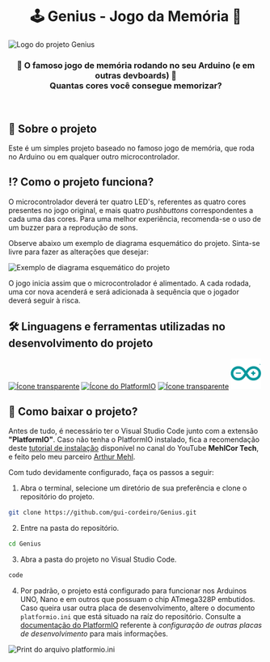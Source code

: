 

<h1 align="center">🕹️ Genius - Jogo da Memória 🧠</h1>
<img src="https://github.com/gui-cordeiro/Genius/assets/83349463/a500d03e-9269-4b86-a7f8-bfee74c54520" alt="Logo do projeto Genius"/>
<h3 align="center">🧩 O famoso jogo de memória rodando no seu Arduino (e em outras devboards) 🧩<br> Quantas cores você consegue memorizar?</h3>
<br>

## 📕 Sobre o projeto
Este é um simples projeto baseado no famoso jogo de memória, que roda no Arduino ou em qualquer outro microcontrolador.

## ⁉️ Como o projeto funciona?
<p>O microcontrolador deverá ter quatro LED's, referentes as quatro cores presentes no jogo original, e mais quatro <em>pushbuttons</em> correspondentes a cada uma das cores. Para uma melhor experiência, recomenda-se o uso de um buzzer para a reprodução de sons.</p>
<p>Observe abaixo um exemplo de diagrama esquemático do projeto. Sinta-se livre para fazer as alterações que desejar: </p>
<img alt="Exemplo de diagrama esquemático do projeto" width="55%" src="https://github.com/gui-cordeiro/Genius/assets/83349463/c0f79ea6-8175-4b75-af34-75ecf96c55cd.png"/>

O jogo inicia assim que o microcontrolador é alimentado. A cada rodada, uma cor nova acenderá e será adicionada à sequência que o jogador deverá seguir à risca.

## 🛠️ Linguagens e ferramentas utilizadas no desenvolvimento do projeto
<a href="#"><img alt="Ícone transparente" width="10em" height="20em" src="https://user-images.githubusercontent.com/83349463/151667763-eed1f9e2-ff23-462e-be41-a6046ad8434a.png"/></a>
<a href="https://platformio.org/"><img alt="Ícone do PlatformIO" width="60em" src="https://github.com/gui-cordeiro/ProjetoCafe-IoT/assets/83349463/0bc1ed91-5989-49aa-8849-cb53f44925a5"/></a>
<a href="#"><img alt="Ícone transparente" width="10em" height="20em" src="https://user-images.githubusercontent.com/83349463/151667763-eed1f9e2-ff23-462e-be41-a6046ad8434a.png"/></a>
<a href="https://www.arduino.cc/reference/pt/"><img alt="Ícone do Arduino" width="60em" src="https://github.com/devicons/devicon/blob/master/icons/arduino/arduino-original.svg"/></a>

## 🤝 Como baixar o projeto?
Antes de tudo, é necessário ter o Visual Studio Code junto com a extensão **"PlatformIO"**. Caso não tenha o PlatformIO instalado, fica a recomendação deste [tutorial de instalação](https://youtu.be/OwJOfN30NuQ) disponível no canal do YouTube **MehlCor Tech**, e feito pelo meu parceiro [Arthur Mehl](https://github.com/artmehl).

Com tudo devidamente configurado, faça os passos a seguir:

1) Abra o terminal, selecione um diretório de sua preferência e clone o repositório do projeto.
````bash
git clone https://github.com/gui-cordeiro/Genius.git
````

2) Entre na pasta do repositório.
````bash
cd Genius
````
3) Abra a pasta do projeto no Visual Studio Code.
````bash
code
````
4) Por padrão, o projeto está configurado para funcionar nos Arduinos UNO, Nano e em outros que possuam o chip ATmega328P embutidos. Caso queira usar outra placa de desenvolvimento, altere o documento <code>platformio.ini</code> que está situado na raíz do repositório. Consulte a [documentação do PlatformIO](https://docs.platformio.org/en/latest/boards/index.html#boards) referente à *configuração de outras placas de desenvolvimento* para mais informações.
<img src="https://github.com/gui-cordeiro/Genius/assets/83349463/f65a3f1b-e054-48a8-b913-0b7d3c40fb32.png" alt="Print do arquivo platformio.ini"/>
